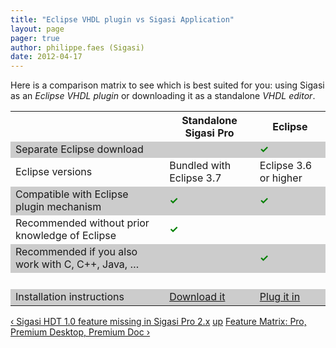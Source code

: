 ```yaml
---
title: "Eclipse VHDL plugin vs Sigasi Application"
layout: page 
pager: true
author: philippe.faes (Sigasi)
date: 2012-04-17
---
```

<div class="content">
<p>Here is a comparison matrix to see which is best suited for you: using Sigasi as an <em>Eclipse <span class="caps">VHDL</span> plugin</em> or downloading it as a standalone <em><span class="caps">VHDL</span> editor</em>.</p>	<table><tr><th>		</th>			<th>	Standalone Sigasi Pro	</th>			<th>	Eclipse	</th>		</tr><tr style="background:#ccc;"><td>	Separate Eclipse download	</td>			<td>		</td>			<td>	<span style="color:green;"><strong>&#10003;</strong></span>	</td>		</tr><tr><td>	Eclipse versions	</td>			<td>	Bundled with Eclipse 3.7	</td>			<td>	Eclipse 3.6 or higher	</td>		</tr><tr style="background:#ccc;"><td>	Compatible with Eclipse plugin mechanism	</td>			<td>	<span style="color:green;"><strong>&#10003;</strong></span>	</td>			<td>	<span style="color:green;"><strong>&#10003;</strong></span>	</td>		</tr><tr><td>	Recommended without prior knowledge of Eclipse	</td>			<td>	<span style="color:green;"><strong>&#10003;</strong></span>	</td>			<td>		</td>		</tr><tr style="background:#ccc;"><td>	Recommended if you also work with C, C++, Java, &#8230;	</td>			<td>		</td>			<td>	<span style="color:green;"><strong>&#10003;</strong></span>	</td>		</tr><tr><td>	 <span style="color:white;">.</span>	</td>			<td>		</td>			<td>		</td>		</tr><tr style="background:#ccc;"><td>	Installation instructions	</td>			<td>	<a href="http://www.sigasi.com/download-sigasi-2">Download it</a>	</td>			<td>	<a href="http://www.sigasi.com/install-eclipse-vhdl-plugin">Plug it in</a>	</td>		</tr></table>  <div id="book-navigation-1518" class="book-navigation">            <div class="page-links clear-block">              <a href="/sigasi-hdt-10-feature-missing-sigasi-2x" class="page-previous" title="Go to previous page">&#8249; Sigasi HDT 1.0 feature missing in Sigasi Pro 2.x</a>                    <a href="/content/comparisons" class="page-up" title="Go to parent page">up</a>                    <a href="/feature-matrix-pro-premium" class="page-next" title="Go to next page">Feature Matrix: Pro, Premium Desktop, Premium Doc &#8250;</a>          </div>      </div>  </div>


